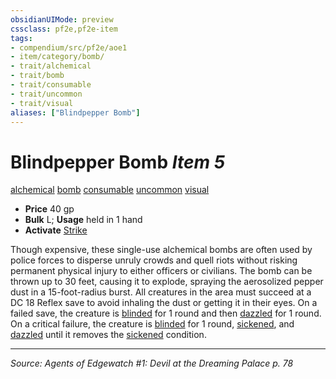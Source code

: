 ```yaml
---
obsidianUIMode: preview
cssclass: pf2e,pf2e-item
tags:
- compendium/src/pf2e/aoe1
- item/category/bomb/
- trait/alchemical
- trait/bomb
- trait/consumable
- trait/uncommon
- trait/visual
aliases: ["Blindpepper Bomb"]
---
```

# Blindpepper Bomb *Item 5*  
[alchemical](alchemical.md "Alchemical Item Trait")  [bomb](bomb.md "Bomb Item Trait")  [consumable](consumable.md "Consumable Item Trait")  [uncommon](uncommon.md "Uncommon Rarity Trait")  [visual](visual.md "Visual Effect Trait")  

- **Price** 40 gp
- **Bulk** L; **Usage** held in 1 hand
- **Activate** [Strike](strike.md)

Though expensive, these single-use alchemical bombs are often used by police forces to disperse unruly crowds and quell riots without risking permanent physical injury to either officers or civilians. The bomb can be thrown up to 30 feet, causing it to explode, spraying the aerosolized pepper dust in a 15-foot-radius burst. All creatures in the area must succeed at a DC 18 Reflex save to avoid inhaling the dust or getting it in their eyes. On a failed save, the creature is [blinded](conditions.md#Blinded) for 1 round and then [dazzled](conditions.md#Dazzled) for 1 round. On a critical failure, the creature is [blinded](conditions.md#Blinded) for 1 round, [sickened](conditions.md#Sickened), and [dazzled](conditions.md#Dazzled) until it removes the [sickened](conditions.md#Sickened) condition.


---
*Source: Agents of Edgewatch #1: Devil at the Dreaming Palace p. 78*